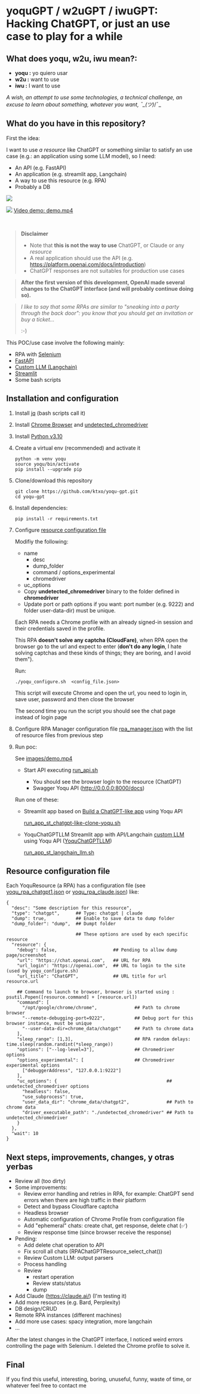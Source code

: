 # yoquGPT / w2uGPT / iwuGPT: Hacking ChatGPT, or just an use case to play for a while 

## What does yoqu, w2u, iwu mean?: 

- **yoqu :** yo quiero usar
- **w2u :** want to use 
- **iwu :** I want to use

_A wish, an attempt to use some technologies, a technical challenge, an excuse to learn about something, whatever you want, ¯\_(ツ)_/¯_


## What do you have in this repository?

First the idea: 

I want to use _a resource_ like ChatGPT or something similar to satisfy an use case (e.g.: an application using some LLM model), so I need:
- An API (e.g. FastAPI)
- An application (e.g. streamlit app, Langchain)
- A way to use this resource (e.g. RPA)
- Probably a DB

![](images/yoqu_idea.png)

![](images/demo.png)
[Video demo: demo.mp4](images/demo.mp4)

<br>

> **Disclaimer**
> - Note that **this is not the way to use** ChatGPT, or Claude or any _resource_
> - A real application should use the API (e.g. https://platform.openai.com/docs/introduction)
> - ChatGPT responses are not suitables for production use cases

> **After the first version of this development, OpenAI made several changes to the ChatGPT interface (and will probably continue doing so).**

> _I like to say that some RPAs are similar to "sneaking into a party through the back door": you know that you should get an invitation or buy a ticket..._
>
> :-)



This POC/use case involve the following mainly:
- RPA with [Selenium](https://www.selenium.dev/documentation/)
- [FastAPI](https://fastapi.tiangolo.com/)
- [Custom LLM (Langchain)](https://python.langchain.com/docs/modules/model_io/llms/custom_llm)
- [Streamlit](https://docs.streamlit.io/)
- Some bash scripts



## Installation and configuration

1. Install [jq](https://jqlang.github.io/jq/) (bash scripts call it)
2. Install [Chrome Browser](https://www.google.com/chrome/) and [undetected_chromedriver](https://pypi.org/project/undetected-chromedriver/)
3. Install [Python v3.10](https://www.python.org/downloads/) 
4. Create a virtual env (recommended) and activate it
    ```
    python -m venv yoqu
    source yoqu/bin/activate
    pip install --upgrade pip
    ```
5. Clone/download this repository
    ```
    git clone https://github.com/ktxo/yoqu-gpt.git
    cd yoqu-gpt
    ```
6. Install dependencies:
    ```
    pip install -r requirements.txt
    ```
7. Configure [resource configuration file](#resource-configuration-file)

   Modifiy the following: 
   - name
     - desc
     - dump_folder
     - command / options_experimental
     - chromedriver
   - uc_options
   - Copy **undetected_chromedriver** binary to the folder defined in **chromedriver**  
   - Update port or path options if you want: port number (e.g. 9222) and folder user-data-dir) must be unique.

    Each RPA needs a Chrome profile with an already signed-in session and their credentials saved in the profile.
    
    This RPA **doesn't solve any captcha (CloudFare)**, when RPA open the browser go to the url and expect to enter (**don't do any login**, I  hate solving captchas and these kinds of things; they are boring, and I avoid them").  

    Run:

    ```
    ./yoqu_configure.sh  <config_file.json>
    ```
    This script will execute Chrome and open the url, you need to login in, save user, password and then close the browser

    The second time you run the script you should see the chat page instead of login page

8. Configure RPA Manager configuration file [rpa_manager.json](rpa_manager.json) with the list of resource files from previous step

9. Run poc:

    See [images/demo.mp4](images/demo.mp4)
   - Start API executing [run_api.sh](run_api.sh)

     - You should see the browser login to the resource (ChatGPT)
     - Swagger  Yoqu API (http://0.0.0.0:8000/docs)

   Run one of these:
    
   - Streamlit app based on [Build a ChatGPT-like app](https://docs.streamlit.io/knowledge-base/tutorials/build-conversational-apps#build-a-chatgpt-like-app) using Yoqu API
        
        [run_app_st_chatgpt-like-clone-yoqu.sh](run_app_st_chatgpt-like-clone-yoqu.sh) 

    
   - YoquChatGPTLLM Streamlit app with API/Langchain [custom LLM](https://python.langchain.com/docs/modules/model_io/llms/custom_llm#28) using Yoqu API ([YoquChatGPTLLM](ktxo/yoqu/langchain/yoqu_llm.py))   
    
        [run_app_st_langchain_llm.sh](run_app_st_langchain_llm.sh)




## Resource configuration file

Each YoquResource (a RPA) has a configuration file (see [yoqu_rpa_chatgpt1.json](yoqu_rpa_chatgpt1.json) or [yoqu_rpa_claude.json](yoqu_rpa_claude.json)) like: 

```
{
  "desc": "Some description for this resource",
  "type": "chatgpt",      ## Type: chatgpt | claude
  "dump": true,           ## Enable to save data to dump folder 
  "dump_folder": "dump",  ## Dumpt folder
  
                          ## These options are used by each specific resource
  "resource": {
    "debug": false,                     ## Pending to allow dump page/screenshot      
    "url": "https://chat.openai.com",   ## URL for RPA
    "url_login": "https://openai.com",  ## URL to login to the site (used by yoqu_configure.sh)
    "url_title": "ChatGPT",             ## URL title for url resource.url
    
    ## Command to launch te browser, browser is started using : psutil.Popen([resource.command] + [resource.url])  
    "command": [                                
      "/opt/google/chrome/chrome",              ## Path to chrome browser
      "--remote-debugging-port=9222",           ## Debug port for this browser instance, must be unique 
      "--user-data-dir=chrome_data/chatgpt"     ## Path to chrome data 
    ],
    "sleep_range": [1,3],                       ## RPA random delays: time.sleep(random.randint(*sleep_range))
    "options": ["--log-level=3"],               ## Chromedriver options
    "options_experimental": [                   ## Chromedriver experimental options
      ["debuggerAddress", "127.0.0.1:9222"]
    ],
    "uc_options": {                                         ## undetected_chromedriver options
      "headless": false,
      "use_subprocess": true,
      "user_data_dir": "chrome_data/chatgpt2",              ## Path to chrome data
      "driver_executable_path": "./undetected_chromedriver" ## Path to undetected_chromedriver
    }    
  },
  "wait": 10
}
```


## Next steps, improvements, changes, y otras yerbas

- Review all (too dirty)
-  Some improvements:
   - Review error handling and retries in RPA, for example: ChatGPT send errors when there are high traffic in their platform
   - Detect and bypass Cloudflare captcha
   - Headless browser 
   - Automatic configuration of Chrome Profile from configuration file
   - Add "ephemeral" chats: create chat, get response, delete chat (✅)
   - Review response time (since browser receive the response)
- Pending:
   - Add delete chat operation to API
   - Fix scroll all chats (RPAChatGPTResource_select_chat()) 
   - Review Custom LLM: output parsers
   - Process handling
   - Review 
     - restart operation
     - Review stats/status
     - dump
- Add Claude (https://claude.ai/) (I'm testing it)
- Add more resources (e.g. Bard, Perplexity)
- DB design/CRUD
- Remote RPA instances (different machines) 
- Add more use cases: spacy integration, more langchain
- ...

After the latest changes in the ChatGPT interface, I noticed weird errors controlling the page with Selenium. I deleted the Chrome profile to solve it. 

## Final

If you find this useful, interesting, boring, unuseful, funny, waste of time, or whatever feel free to contact me


